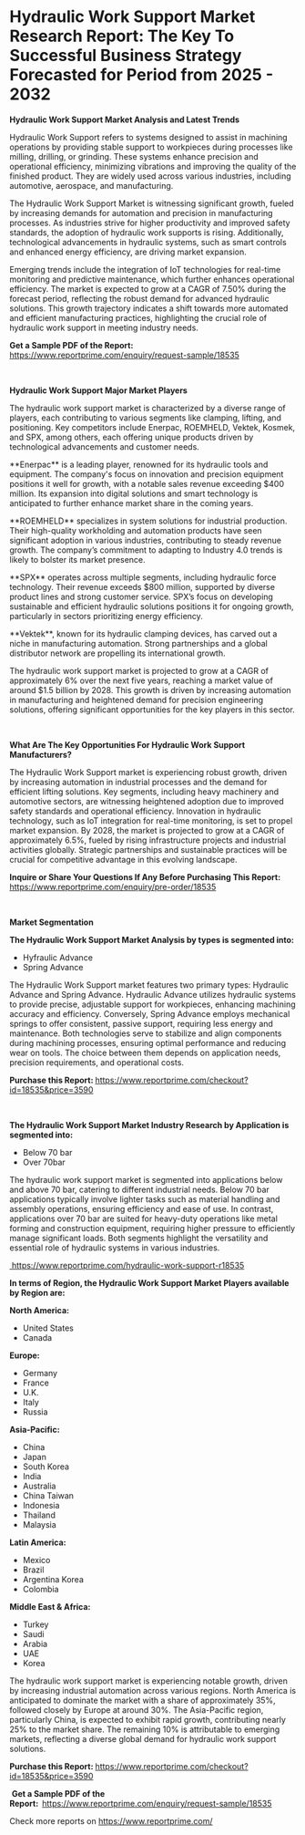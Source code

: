 <p><h1>Hydraulic Work Support Market Research Report: The Key To Successful Business Strategy Forecasted for Period from 2025 - 2032</h1></p><p><strong>Hydraulic Work Support Market Analysis and Latest Trends</strong></p>
<p><p>Hydraulic Work Support refers to systems designed to assist in machining operations by providing stable support to workpieces during processes like milling, drilling, or grinding. These systems enhance precision and operational efficiency, minimizing vibrations and improving the quality of the finished product. They are widely used across various industries, including automotive, aerospace, and manufacturing.</p><p>The Hydraulic Work Support Market is witnessing significant growth, fueled by increasing demands for automation and precision in manufacturing processes. As industries strive for higher productivity and improved safety standards, the adoption of hydraulic work supports is rising. Additionally, technological advancements in hydraulic systems, such as smart controls and enhanced energy efficiency, are driving market expansion. </p><p>Emerging trends include the integration of IoT technologies for real-time monitoring and predictive maintenance, which further enhances operational efficiency. The market is expected to grow at a CAGR of 7.50% during the forecast period, reflecting the robust demand for advanced hydraulic solutions. This growth trajectory indicates a shift towards more automated and efficient manufacturing practices, highlighting the crucial role of hydraulic work support in meeting industry needs.</p></p>
<p><strong>Get a Sample PDF of the Report:&nbsp;</strong> <a href="https://www.reportprime.com/enquiry/request-sample/18535?utm_campaign=2797&utm_medium=2&utm_source=Github&utm_content=ia&utm_term=19032025&utm_id=hydraulic-work-support">https://www.reportprime.com/enquiry/request-sample/18535</a></p>
<p>&nbsp;</p>
<p><strong>Hydraulic Work Support Major Market Players</strong></p>
<p><p>The hydraulic work support market is characterized by a diverse range of players, each contributing to various segments like clamping, lifting, and positioning. Key competitors include Enerpac, ROEMHELD, Vektek, Kosmek, and SPX, among others, each offering unique products driven by technological advancements and customer needs.</p><p>**Enerpac** is a leading player, renowned for its hydraulic tools and equipment. The company's focus on innovation and precision equipment positions it well for growth, with a notable sales revenue exceeding $400 million. Its expansion into digital solutions and smart technology is anticipated to further enhance market share in the coming years.</p><p>**ROEMHELD** specializes in system solutions for industrial production. Their high-quality workholding and automation products have seen significant adoption in various industries, contributing to steady revenue growth. The company’s commitment to adapting to Industry 4.0 trends is likely to bolster its market presence.</p><p>**SPX** operates across multiple segments, including hydraulic force technology. Their revenue exceeds $800 million, supported by diverse product lines and strong customer service. SPX’s focus on developing sustainable and efficient hydraulic solutions positions it for ongoing growth, particularly in sectors prioritizing energy efficiency.</p><p>**Vektek**, known for its hydraulic clamping devices, has carved out a niche in manufacturing automation. Strong partnerships and a global distributor network are propelling its international growth.</p><p>The hydraulic work support market is projected to grow at a CAGR of approximately 6% over the next five years, reaching a market value of around $1.5 billion by 2028. This growth is driven by increasing automation in manufacturing and heightened demand for precision engineering solutions, offering significant opportunities for the key players in this sector.</p></p>
<p>&nbsp;</p>
<p><strong>What Are The Key Opportunities For Hydraulic Work Support Manufacturers?</strong></p>
<p><p>The Hydraulic Work Support market is experiencing robust growth, driven by increasing automation in industrial processes and the demand for efficient lifting solutions. Key segments, including heavy machinery and automotive sectors, are witnessing heightened adoption due to improved safety standards and operational efficiency. Innovation in hydraulic technology, such as IoT integration for real-time monitoring, is set to propel market expansion. By 2028, the market is projected to grow at a CAGR of approximately 6.5%, fueled by rising infrastructure projects and industrial activities globally. Strategic partnerships and sustainable practices will be crucial for competitive advantage in this evolving landscape.</p></p>
<p><strong>Inquire or Share Your Questions If Any Before Purchasing This Report:</strong> <a href="https://www.reportprime.com/enquiry/pre-order/18535?utm_campaign=2797&utm_medium=2&utm_source=Github&utm_content=ia&utm_term=19032025&utm_id=hydraulic-work-support">https://www.reportprime.com/enquiry/pre-order/18535</a></p>
<p>&nbsp;</p>
<p><strong>Market Segmentation</strong></p>
<p><strong>The Hydraulic Work Support Market Analysis by types is segmented into:</strong></p>
<p><ul><li>Hyfraulic Advance</li><li>Spring Advance</li></ul></p>
<p><p>The Hydraulic Work Support market features two primary types: Hydraulic Advance and Spring Advance. Hydraulic Advance utilizes hydraulic systems to provide precise, adjustable support for workpieces, enhancing machining accuracy and efficiency. Conversely, Spring Advance employs mechanical springs to offer consistent, passive support, requiring less energy and maintenance. Both technologies serve to stabilize and align components during machining processes, ensuring optimal performance and reducing wear on tools. The choice between them depends on application needs, precision requirements, and operational costs.</p></p>
<p><strong>Purchase this Report:&nbsp;</strong><a href="https://www.reportprime.com/checkout?id=18535&price=3590&utm_campaign=2797&utm_medium=2&utm_source=Github&utm_content=ia&utm_term=19032025&utm_id=hydraulic-work-support">https://www.reportprime.com/checkout?id=18535&price=3590</a></p>
<p>&nbsp;</p>
<p><strong>The Hydraulic Work Support Market Industry Research by Application is segmented into:</strong></p>
<p><ul><li>Below 70 bar</li><li>Over 70bar</li></ul></p>
<p><p>The hydraulic work support market is segmented into applications below and above 70 bar, catering to different industrial needs. Below 70 bar applications typically involve lighter tasks such as material handling and assembly operations, ensuring efficiency and ease of use. In contrast, applications over 70 bar are suited for heavy-duty operations like metal forming and construction equipment, requiring higher pressure to efficiently manage significant loads. Both segments highlight the versatility and essential role of hydraulic systems in various industries.</p></p>
<p><a href="https://www.reportprime.com/hydraulic-work-support-r18535?utm_campaign=2797&utm_medium=2&utm_source=Github&utm_content=ia&utm_term=19032025&utm_id=hydraulic-work-support">&nbsp;https://www.reportprime.com/hydraulic-work-support-r18535</a></p>
<p><strong>In terms of Region, the Hydraulic Work Support Market Players available by Region are:</strong></p>
<p>
    <p> <strong> North America: </strong>
        <ul>
            <li>United States</li>
            <li>Canada</li>
        </ul>
        </p> 
    <p> <strong> Europe: </strong>
        <ul>
            <li>Germany</li>
            <li>France</li>
            <li>U.K.</li>
            <li>Italy</li>
            <li>Russia</li>
        </ul>
        </p> 
    <p> <strong> Asia-Pacific: </strong>
        <ul>
            <li>China</li>
            <li>Japan</li>
            <li>South Korea</li>
            <li>India</li>
            <li>Australia</li>
            <li>China Taiwan</li>
            <li>Indonesia</li>
            <li>Thailand</li>
            <li>Malaysia</li>
        </ul>
        </p> 
    <p> <strong> Latin America: </strong>
        <ul>
            <li>Mexico</li>
            <li>Brazil</li>
            <li>Argentina Korea</li>
            <li>Colombia</li>
        </ul>
        </p> 
    <p> <strong> Middle East & Africa: </strong>
        <ul>
            <li>Turkey</li>
            <li>Saudi</li>
            <li>Arabia</li>
            <li>UAE</li>
            <li>Korea</li>
        </ul>
    </p>
    </p>
<p><p>The hydraulic work support market is experiencing notable growth, driven by increasing industrial automation across various regions. North America is anticipated to dominate the market with a share of approximately 35%, followed closely by Europe at around 30%. The Asia-Pacific region, particularly China, is expected to exhibit rapid growth, contributing nearly 25% to the market share. The remaining 10% is attributable to emerging markets, reflecting a diverse global demand for hydraulic work support solutions.</p></p>
<p><strong>Purchase this Report: </strong><a href="https://www.reportprime.com/checkout?id=18535&price=3590&utm_campaign=2797&utm_medium=2&utm_source=Github&utm_content=ia&utm_term=19032025&utm_id=hydraulic-work-support">https://www.reportprime.com/checkout?id=18535&price=3590</a></p>
<p>&nbsp;<strong>Get a Sample PDF of the Report:&nbsp;&nbsp;</strong><a href="https://www.reportprime.com/enquiry/request-sample/18535?utm_campaign=2797&utm_medium=2&utm_source=Github&utm_content=ia&utm_term=19032025&utm_id=hydraulic-work-support">https://www.reportprime.com/enquiry/request-sample/18535</a></p>
<p><strong></strong></p>
<p>Check more reports on <a href="https://www.reportprime.com/?utm_campaign=2797&utm_medium=2&utm_source=Github&utm_content=ia&utm_term=19032025&utm_id=hydraulic-work-support">https://www.reportprime.com/</a></p>